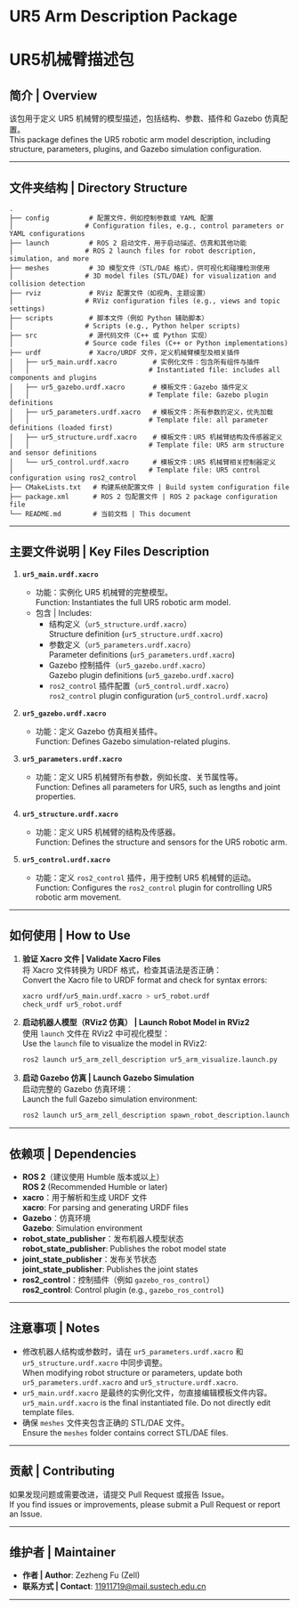 # UR5 Arm Description Package  
# UR5机械臂描述包  

## 简介 | Overview  
该包用于定义 UR5 机械臂的模型描述，包括结构、参数、插件和 Gazebo 仿真配置。  
This package defines the UR5 robotic arm model description, including structure, parameters, plugins, and Gazebo simulation configuration.  

---

## 文件夹结构 | Directory Structure  

```plaintext
.
├── config          # 配置文件，例如控制参数或 YAML 配置  
│                  # Configuration files, e.g., control parameters or YAML configurations  
├── launch          # ROS 2 启动文件，用于启动描述、仿真和其他功能  
│                  # ROS 2 launch files for robot description, simulation, and more  
├── meshes          # 3D 模型文件（STL/DAE 格式），供可视化和碰撞检测使用  
│                  # 3D model files (STL/DAE) for visualization and collision detection  
├── rviz            # RViz 配置文件（如视角、主题设置）  
│                  # RViz configuration files (e.g., views and topic settings)  
├── scripts         # 脚本文件（例如 Python 辅助脚本）  
│                  # Scripts (e.g., Python helper scripts)  
├── src             # 源代码文件（C++ 或 Python 实现）  
│                  # Source code files (C++ or Python implementations)  
├── urdf            # Xacro/URDF 文件，定义机械臂模型及相关插件  
│   ├── ur5_main.urdf.xacro         # 实例化文件：包含所有组件与插件  
│   │                              # Instantiated file: includes all components and plugins  
│   ├── ur5_gazebo.urdf.xacro       # 模板文件：Gazebo 插件定义  
│   │                              # Template file: Gazebo plugin definitions  
│   ├── ur5_parameters.urdf.xacro   # 模板文件：所有参数的定义，优先加载  
│   │                              # Template file: all parameter definitions (loaded first)  
│   ├── ur5_structure.urdf.xacro    # 模板文件：UR5 机械臂结构及传感器定义  
│   │                              # Template file: UR5 arm structure and sensor definitions  
│   └── ur5_control.urdf.xacro      # 模板文件：UR5 机械臂相关控制器定义  
│                                  # Template file: UR5 control configuration using ros2_control  
├── CMakeLists.txt   # 构建系统配置文件 | Build system configuration file  
├── package.xml      # ROS 2 包配置文件 | ROS 2 package configuration file  
└── README.md        # 当前文档 | This document  
```

---

## 主要文件说明 | Key Files Description  

1. **`ur5_main.urdf.xacro`**  
   - 功能：实例化 UR5 机械臂的完整模型。  
     Function: Instantiates the full UR5 robotic arm model.  
   - 包含 | Includes:  
     - 结构定义（`ur5_structure.urdf.xacro`）  
       Structure definition (`ur5_structure.urdf.xacro`)  
     - 参数定义（`ur5_parameters.urdf.xacro`）  
       Parameter definitions (`ur5_parameters.urdf.xacro`)  
     - Gazebo 控制插件（`ur5_gazebo.urdf.xacro`）  
       Gazebo plugin definitions (`ur5_gazebo.urdf.xacro`)  
     - `ros2_control` 插件配置（`ur5_control.urdf.xacro`）  
       `ros2_control` plugin configuration (`ur5_control.urdf.xacro`)  

2. **`ur5_gazebo.urdf.xacro`**  
   - 功能：定义 Gazebo 仿真相关插件。  
     Function: Defines Gazebo simulation-related plugins.  

3. **`ur5_parameters.urdf.xacro`**  
   - 功能：定义 UR5 机械臂所有参数，例如长度、关节属性等。  
     Function: Defines all parameters for UR5, such as lengths and joint properties.  

4. **`ur5_structure.urdf.xacro`**  
   - 功能：定义 UR5 机械臂的结构及传感器。  
     Function: Defines the structure and sensors for the UR5 robotic arm.  

5. **`ur5_control.urdf.xacro`**  
   - 功能：定义 `ros2_control` 插件，用于控制 UR5 机械臂的运动。  
     Function: Configures the `ros2_control` plugin for controlling UR5 robotic arm movement.  

---

## 如何使用 | How to Use  

1. **验证 Xacro 文件 | Validate Xacro Files**  
   将 Xacro 文件转换为 URDF 格式，检查其语法是否正确：  
   Convert the Xacro file to URDF format and check for syntax errors:  
   ```bash
   xacro urdf/ur5_main.urdf.xacro > ur5_robot.urdf
   check_urdf ur5_robot.urdf
   ```

2. **启动机器人模型（RViz2 仿真） | Launch Robot Model in RViz2**  
   使用 `launch` 文件在 RViz2 中可视化模型：  
   Use the `launch` file to visualize the model in RViz2:  
   ```bash
   ros2 launch ur5_arm_zell_description ur5_arm_visualize.launch.py
   ```

3. **启动 Gazebo 仿真 | Launch Gazebo Simulation**  
   启动完整的 Gazebo 仿真环境：  
   Launch the full Gazebo simulation environment:  
   ```bash
   ros2 launch ur5_arm_zell_description spawn_robot_description.launch.py
   ```

---

## 依赖项 | Dependencies  

- **ROS 2**（建议使用 Humble 版本或以上）  
  **ROS 2** (Recommended Humble or later)  
- **xacro**：用于解析和生成 URDF 文件  
  **xacro**: For parsing and generating URDF files  
- **Gazebo**：仿真环境  
  **Gazebo**: Simulation environment  
- **robot_state_publisher**：发布机器人模型状态  
  **robot_state_publisher**: Publishes the robot model state  
- **joint_state_publisher**：发布关节状态  
  **joint_state_publisher**: Publishes the joint states  
- **ros2_control**：控制插件（例如 `gazebo_ros_control`）  
  **ros2_control**: Control plugin (e.g., `gazebo_ros_control`)  

---

## 注意事项 | Notes  

- 修改机器人结构或参数时，请在 `ur5_parameters.urdf.xacro` 和 `ur5_structure.urdf.xacro` 中同步调整。  
  When modifying robot structure or parameters, update both `ur5_parameters.urdf.xacro` and `ur5_structure.urdf.xacro`.  
- `ur5_main.urdf.xacro` 是最终的实例化文件，勿直接编辑模板文件内容。  
  `ur5_main.urdf.xacro` is the final instantiated file. Do not directly edit template files.  
- 确保 `meshes` 文件夹包含正确的 STL/DAE 文件。  
  Ensure the `meshes` folder contains correct STL/DAE files.  

---

## 贡献 | Contributing  

如果发现问题或需要改进，请提交 Pull Request 或报告 Issue。  
If you find issues or improvements, please submit a Pull Request or report an Issue.  

---

## 维护者 | Maintainer  

- **作者 | Author**: Zezheng Fu (Zell)  
- **联系方式 | Contact**: 11911719@mail.sustech.edu.cn  

--- 

